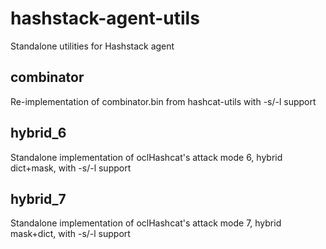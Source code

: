 # hashstack-agent-utils

Standalone utilities for Hashstack agent

## combinator

Re-implementation of combinator.bin from hashcat-utils with -s/-l support

## hybrid\_6

Standalone implementation of oclHashcat's attack mode 6, hybrid dict+mask, with -s/-l support

## hybrid\_7

Standalone implementation of oclHashcat's attack mode 7, hybrid mask+dict, with -s/-l support


